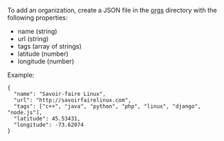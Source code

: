 To add an organization, create a JSON file in the [orgs](../orgs)
directory with the following properties:

- name (string)
- url (string)
- tags (array of strings)
- latitude (number)
- longitude (number)

Example:

```
{
  "name": "Savoir-faire Linux",
  "url": "http://savoirfairelinux.com",
  "tags": ["c++", "java", "python", "php", "linux", "django", "node.js"],
  "latitude": 45.53431,
  "longitude": -73.62074
}
```
